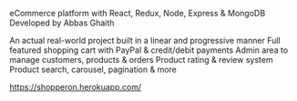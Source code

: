 eCommerce platform with React, Redux, Node, Express & MongoDB Developed by Abbas Ghaith

An actual real-world project built in a linear and progressive manner
Full featured shopping cart with PayPal & credit/debit payments
Admin area to manage customers, products & orders
Product rating & review system
Product search, carousel, pagination & more

https://shopperon.herokuapp.com/
